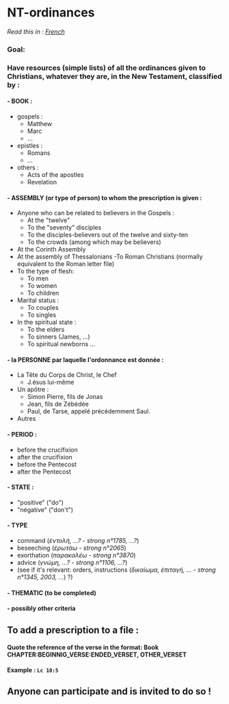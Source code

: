 # NT-ordinances

*Read this in : [French](README.md)*

  ### Goal: 
  ### Have resources (simple lists) of all the ordinances given to Christians, whatever they are, in the New Testament, classified by :
 
#### - BOOK :
  - gospels :
    - Matthew
    - Marc
    - …
  - epistles : 
    - Romans
    -  …
  - others : 
    - Acts of the apostles
    - Revelation
 #### - ASSEMBLY (or type of person) to whom the prescription is given : 
  - Anyone who can be related to believers in the Gospels :
    - At the "twelve"
    - To the "seventy" disciples
    - To the disciples-believers out of the twelve and sixty-ten 
    - To the crowds (among which may be believers)
  - At the Corinth Assembly
  - At the assembly of Thessalonians
  -To Roman Christians (normally equivalent to the Roman letter file)
  - To the type of flesh:
     - To men
     - To women
     - To children
   - Marital status :
     - To couples
     - To singles
   - In the spiritual state :
     - To the elders
     - To sinners (James, ...)
     - To spiritual newborns
  …
  
 
 #### - la PERSONNE par laquelle l'ordonnance est donnée :
  - La Tête du Corps de Christ, le Chef
    - J.ésus lui-même
  - Un apôtre :
    - Simon Pierre, fils de Jonas
    - Jean, fils de Zébédée
    - Paul, de Tarse, appelé précédemment Saul.
  - Autres
    
 
 #### - PERIOD :
  - before the crucifixion
  - after the crucifixion
  - before the Pentecost
  - after the Pentecost
  
 #### - STATE :
  - "positive" ("do")
  - "négative" ("don't")
 
 #### - TYPE
  - command (*ἐντολή, …? - strong n°1785, …?*)
  - beseeching (*ἐρωτάω - strong n°2065*)
  - exorthation (*παρακαλέω - strong n°3870*)
  - advice (*γνώμη, …? - strong n°1106, …?*)
  - (see if it's relevant: orders, instructions (*δικαίωμα, ἐπιταγή, … - strong n°1345, 2003, …*) ?)
  
 #### - THEMATIC (to be completed)
 #### - possibly other criteria
 
 
 
 ## To add a prescription to a file :
  #### Quote the reference of the verse in the format: Book CHAPTER:BEGINNIG_VERSE:ENDED_VERSET, OTHER_VERSET
  
 **Example : `Lc 10:5`**  
  
 ## Anyone can participate and is invited to do so !
 

